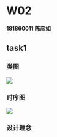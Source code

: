# W02
**181860011 陈彦如**

## task1

### 类图
![](https://github.com/jwork-2021/jw02-RudyChan0/blob/master/example/181860011/uml/example.png)

### 时序图
![](https://github.com/jwork-2021/jw02-RudyChan0/blob/master/example/181860011/uml/timeLine.png)

### 设计理念

